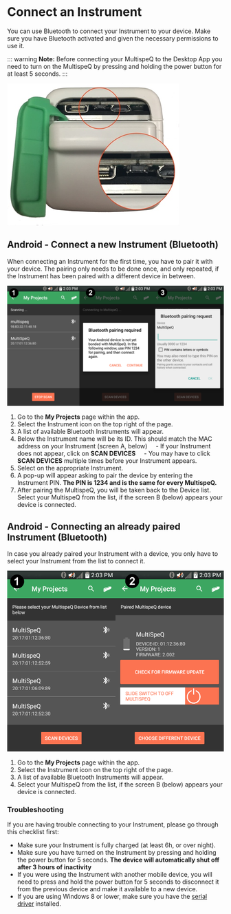 # Connect an Instrument

You can use Bluetooth to connect your Instrument to your device. Make sure you have Bluetooth activated and given the necessary permissions to use it.

::: warning
**Note:** Before connecting your MultispeQ to the Desktop App you need to turn on the MultispeQ by pressing and holding the power button for at least 5 seconds.
:::

![Turning on the MultispeQ using the button in the back](../instruments/images/multispeq-power-button.jpg)

## Android - Connect a new Instrument (Bluetooth)

When connecting an Instrument for the first time, you have to pair it with your device. The pairing only needs to be done once, and only repeated, if the Instrument has been paired with a different device in between.

![Connect a new Instrument](./images/android-connect-new-instrument.png)

1. Go to the **My Projects** page within the app.
2. Select the Instrument icon on the top right of the page.
3. A list of available Bluetooth Instruments will appear.
4. Below the Instrument name will be its ID. This should match the MAC address on your Instrument (screen A, below)
    - If your Instrument does not appear, click on **SCAN DEVICES**
    - You may have to click **SCAN DEVICES** multiple times before your Instrument appears.
5. Select on the appropriate Instrument.
6. A pop-up will appear asking to pair the device by entering the Instrument PIN. **The PIN is 1234 and is the same for every MultispeQ.**
7. After pairing the MultispeQ, you will be taken back to the Device list. Select your MultispeQ from the list, if the screen B (below) appears your device is connected.

## Android - Connecting an already paired Instrument (Bluetooth)

In case you already paired your Instrument with a device, you only have to select your Instrument from the list to connect it.

![Connect an Instrument that has already been paired](./images/android-connect-instrument.png)

1. Go to the **My Projects** page within the app.
2. Select the Instrument icon on the top right of the page.
3. A list of available Bluetooth Instruments will appear.
4. Select your MultispeQ from the list, if the screen B (below) appears your device is connected.

### Troubleshooting

If you are having trouble connecting to your Instrument, please go through this checklist first:

- Make sure your Instrument is fully charged (at least 6h, or over night).
- Make sure you have turned on the Instrument by pressing and holding the power button for 5 seconds. **The device will automatically shut off after 3 hours of inactivity**
- If you were using the Instrument with another mobile device, you will need to press and hold the power button for 5 seconds to disconnect it from the previous device and make it available to a new device.
- If you are using Windows 8 or lower, make sure you have the [serial driver](https://www.pjrc.com/teensy/td_download.html) installed.